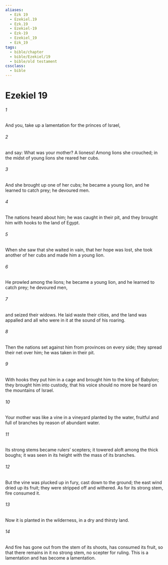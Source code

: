 ```yaml
---
aliases:
  - Ezk 19
  - Ezekiel.19
  - Ezk.19
  - Ezekiel-19
  - Ezk-19
  - Ezekiel_19
  - Ezk_19
tags:
  - bible/chapter
  - bible/Ezekiel/19
  - bible/old testament
cssclass:
  - bible
---
```


# Ezekiel 19

###### 1
And you, take up a lamentation for the princes of Israel,
###### 2
and say: What was your mother? A lioness! Among lions she crouched; in the midst of young lions she reared her cubs.
###### 3
And she brought up one of her cubs; he became a young lion, and he learned to catch prey; he devoured men.
###### 4
The nations heard about him; he was caught in their pit, and they brought him with hooks to the land of Egypt.
###### 5
When she saw that she waited in vain, that her hope was lost, she took another of her cubs and made him a young lion.
###### 6
He prowled among the lions; he became a young lion, and he learned to catch prey; he devoured men,
###### 7
and seized their widows. He laid waste their cities, and the land was appalled and all who were in it at the sound of his roaring.
###### 8
Then the nations set against him from provinces on every side; they spread their net over him; he was taken in their pit.
###### 9
With hooks they put him in a cage and brought him to the king of Babylon; they brought him into custody, that his voice should no more be heard on the mountains of Israel.
###### 10
Your mother was like a vine in a vineyard planted by the water, fruitful and full of branches by reason of abundant water.
###### 11
Its strong stems became rulers’ scepters; it towered aloft among the thick boughs; it was seen in its height with the mass of its branches.
###### 12
But the vine was plucked up in fury, cast down to the ground; the east wind dried up its fruit; they were stripped off and withered. As for its strong stem, fire consumed it.
###### 13
Now it is planted in the wilderness, in a dry and thirsty land.
###### 14
And fire has gone out from the stem of its shoots, has consumed its fruit, so that there remains in it no strong stem, no scepter for ruling. This is a lamentation and has become a lamentation.


